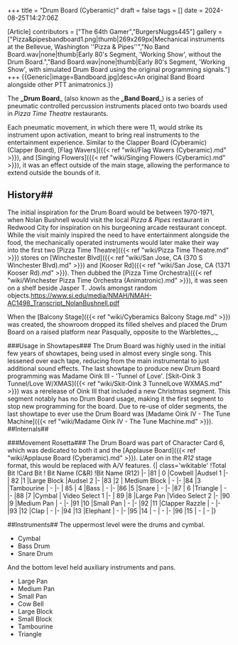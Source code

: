 +++
title = "Drum Board (Cyberamic)"
draft = false
tags = []
date = 2024-08-25T14:27:06Z

[Article]
contributors = ["The 64th Gamer","BurgersNuggs445"]
gallery = ["Pizza&pipesbandboard1.png|thumb|269x269px|Mechanical instruments at the Bellevue, Washington ''Pizza & Pipes''","No Band Board.wav|none|thumb|Early 80's Segment, 'Working Show', without the Drum Board.","Band Board.wav|none|thumb|Early 80's Segment, 'Working Show', with simulated Drum Board using the original programming signals."]
+++
{{Generic|image=Bandboard.jpg|desc=An original Band Board alongside other PTT animatronics.}}

The **_Drum Board**_ (also known as the **_Band Board**_) is a series of pneumatic controlled percussion instruments placed onto two boards used in _Pizza Time Theatre_ restaurants. 

Each pneumatic movement, in which there were 11, would strike its instrument upon activation, meant to bring real instruments to the entertainment experience. Similar to the Clapper Board (Cyberamic) (Clapper Board), [Flag Wavers]({{< ref "wiki/Flag Wavers (Cyberamic).md" >}}), and [Singing Flowers]({{< ref "wiki/Singing Flowers (Cyberamic).md" >}}), it was an effect outside of the main stage, allowing the performance to extend outside the bounds of it.

## History##

The initial inspiration for the Drum Board would be between 1970-1971, when Nolan Bushnell would visit the local _Pizza & Pipes_ restaurant in Redwood City for inspiration on his burgeoning arcade restaurant concept. While the visit mainly inspired the need to have entertainment alongside the food, the mechanically operated instruments would later make their way into the first two [Pizza Time Theatre]({{< ref "wiki/Pizza Time Theatre.md" >}}) stores on [Winchester Blvd]({{< ref "wiki/San Jose, CA (370 S Winchester Blvd).md" >}}) and [Kooser Rd]({{< ref "wiki/San Jose, CA (1371 Kooser Rd).md" >}}). Then dubbed the [Pizza Time Orchestra]({{< ref "wiki/Winchester Pizza Time Orchestra (Animatronic).md" >}}), it was seen on a shelf beside Jasper T. Jowls amongst random objects.<ref>https://www.si.edu/media/NMAH/NMAH-AC1498_Transcript_NolanBushnell.pdf</ref>

When the [Balcony Stage]({{< ref "wiki/Cyberamics Balcony Stage.md" >}}) was created, the showroom dropped its filled shelves and placed the Drum Board on a raised platform near Pasqually, opposite to the Warblettes_._ 

###Usage in Showtapes###
The Drum Board was highly used in the initial few years of showtapes, being used in almost every single song. This lessened over each tape, reducing from the main instrumental to just additional sound effects. The last showtape to produce new Drum Board programming was  Madame Oink III - 'Tunnel of Love'. [Skit-Oink 3 Tunnel/Love W/XMAS]({{< ref "wiki/Skit-Oink 3 TunnelLove WXMAS.md" >}}) was a rerelease of Oink III that included a new Christmas segment. This segment notably has no Drum Board usage, making it the first segment to stop new programming for the board. Due to re-use of older segments, the last showtape to ever use the Drum Board was [Madame Oink IV - The Tune Machine]({{< ref "wiki/Madame Oink IV - The Tune Machine.md" >}}).
##Internals##

###Movement Rosetta###
The Drum Board was part of Character Card 6, which was dedicated to both it and the [Applause Board]({{< ref "wiki/Applause Board (Cyberamic).md" >}}). Later on in the _R12_ stage format, this would be replaced with A/V features.
{| class='wikitable'
!Total Bit
!Card Bit
! Bit Name (C&R)
!Bit Name (R12)
|-
|81
| 0
|Cowbell 
|Audsel 1
|-
| 82
|1
|Large Block
|Audsel 2
|-
|83
|2
| Medium Block
| -
|-
|84
|3
|Tambourine
| -
|-
| 85
| 4
|Bass
| -
|-
|86
|5
|Snare
| -
|-
|87
| 6
|Triangle
| -
|-
|88
|7
|Cymbal
| Video Select 1
|-
| 89
|8
|Large Pan
|Video Select 2
|-
|90
|9
|Medium Pan 
| -
|-
|91
|10
|Small Pan
| -
|-
|92
|11 
|Clapper Razzle
| -
|-
|93
|12 
|Clap
| -
|-
|94
|13 
|Elephant
| -
|-
|95
|14
| -
| -
|-
|96
|15
| -
| -
|}

##Instruments##
The uppermost level were the drums and cymbal.

* Cymbal
* Bass Drum
* Snare Drum

And the bottom level held auxiliary instruments and pans.

* Large Pan
* Medium Pan
* Small Pan
* Cow Bell
* Large Block
* Small Block
* Tambourine
* Triangle


